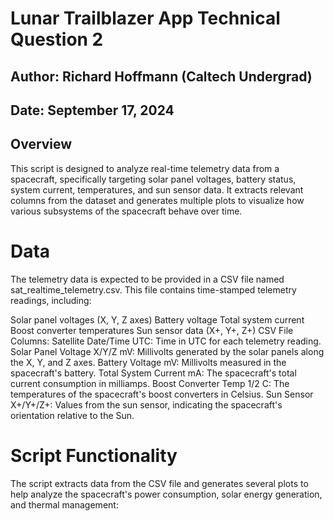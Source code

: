 # Lunar Trailblazer App Technical Question 2
## Author: Richard Hoffmann (Caltech Undergrad)
## Date: September 17, 2024

## Overview
This script is designed to analyze real-time telemetry data from a spacecraft, specifically targeting solar panel voltages, battery status, system current, temperatures, and sun sensor data. It extracts relevant columns from the dataset and generates multiple plots to visualize how various subsystems of the spacecraft behave over time.

# Data
The telemetry data is expected to be provided in a CSV file named sat_realtime_telemetry.csv. This file contains time-stamped telemetry readings, including:

Solar panel voltages (X, Y, Z axes)
Battery voltage
Total system current
Boost converter temperatures
Sun sensor data (X+, Y+, Z+)
CSV File Columns:
Satellite Date/Time UTC: Time in UTC for each telemetry reading.
Solar Panel Voltage X/Y/Z mV: Millivolts generated by the solar panels along the X, Y, and Z axes.
Battery Voltage mV: Millivolts measured in the spacecraft's battery.
Total System Current mA: The spacecraft's total current consumption in milliamps.
Boost Converter Temp 1/2 C: The temperatures of the spacecraft's boost converters in Celsius.
Sun Sensor X+/Y+/Z+: Values from the sun sensor, indicating the spacecraft's orientation relative to the Sun.

# Script Functionality
The script extracts data from the CSV file and generates several plots to help analyze the spacecraft's power consumption, solar energy generation, and thermal management:
